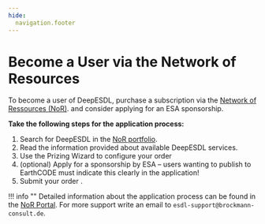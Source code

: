 ```yaml
---
hide:
  navigation.footer
---
```


# Become a User via the Network of Resources

To become a user of DeepESDL, purchase a subscription via the [Network of Ressources (NoR)](https://nor-discover.org/).
and consider applying for an ESA sponsorship.

**Take the following steps for the application process:**

1. Search for DeepESDL in the [NoR portfolio](https://portfolio.nor-discover.org/). 
2. Read the information provided about available DeepESDL services. 
3. Use the Prizing Wizard to configure your order
4. (optional) Apply for a sponsorship by ESA – users wanting to publish to EarthCODE must indicate this 
   clearly in the application!
5. Submit your order .

!!! info ""
    Detailed information about the application process can be found in the [NoR Portal](https://nor-discover.org/en/sponsorship/).
    For more support write an email to `esdl-support@brockmann-consult.de`.
